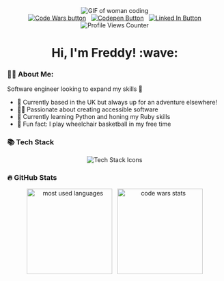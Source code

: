 <div align="center">
  <img src="https://i.giphy.com/media/v1.Y2lkPTc5MGI3NjExcHUzb3dpbW9kNWV3c3E5YnI3d3A1YzAwNjg5Y21uMHJ0ZXhjanM0dSZlcD12MV9pbnRlcm5hbF9naWZfYnlfaWQmY3Q9Zw/L1R1tvI9svkIWwpVYr/giphy.gif" alt="GIF of woman coding">
  <br>
  <a href="https://www.codewars.com/users/henderson907"><img src="https://img.shields.io/badge/CodeWars-red?logo=codewars&logoColor=white&style=for-the-badge" alt="Code Wars button"/></a>
  &nbsp;
  <a href="https://codepen.io/freddy907"><img src="https://img.shields.io/badge/CodePen-yellow?logo=codepen&logoColor=white&style=for-the-badge" alt="Codepen Button"/></a>
  &nbsp;
  <a href="https://www.linkedin.com/in/freddy-henderson-a53435272/"><img src="https://img.shields.io/badge/LinkedIn-blue?logo=linkedin&logoColor=white&style=for-the-badge" alt="Linked In Button"/></a>
  <br>
  <img src="https://komarev.com/ghpvc/?username=henderson907&style=flat-square&color=orange" alt="Profile Views Counter">
  <h1>Hi, I'm Freddy! :wave:</h1>
</div>

### 👩‍💻 About Me:
Software engineer looking to expand my skills 💪
- 🏡 Currently based in the UK but always up for an adventure elsewhere!
- 🧑‍🦽 Passionate about creating accessible software
- 🌱 Currently learning Python and honing my Ruby skills
- 🏀 Fun fact: I play wheelchair basketball in my free time

### 📚 Tech Stack
<div align="center">
  <img src="https://skillicons.dev/icons?i=ruby,rails,py,cpp,js,postgres,html,css" alt="Tech Stack Icons">
</div>

### 🔥 GitHub Stats
<div align="center">
  <img height=200 align="center" src="https://github-readme-stats.vercel.app/api/top-langs/?username=henderson907&layout=compact&theme=vision-friendly-dark&langs_count=8&card_width=320" alt="most used languages">
  &nbsp;
  <img height=200 align="center" src="https://github.r2v.ch/codewars?user=henderson907&name=true&top_languages=true&theme=gradient" alt="code wars stats">
</div>
